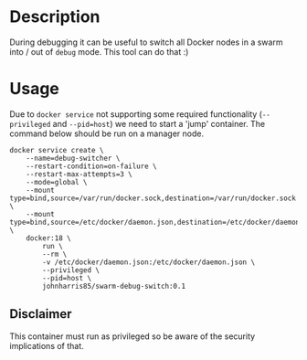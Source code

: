 # Description
During debugging it can be useful to switch all Docker nodes in a swarm into / out of `debug` mode. This tool can do that :)

# Usage
Due to `docker service` not supporting some required functionality (`--privileged` and `--pid=host`) we need to start a 'jump' container. The command below should be run on a manager node.

    docker service create \
        --name=debug-switcher \
        --restart-condition=on-failure \
        --restart-max-attempts=3 \
        --mode=global \
        --mount type=bind,source=/var/run/docker.sock,destination=/var/run/docker.sock \
        --mount type=bind,source=/etc/docker/daemon.json,destination=/etc/docker/daemon.json \
        docker:18 \
            run \
            --rm \
            -v /etc/docker/daemon.json:/etc/docker/daemon.json \
            --privileged \
            --pid=host \
            johnharris85/swarm-debug-switch:0.1

## Disclaimer
This container must run as privileged so be aware of the security implications of that.